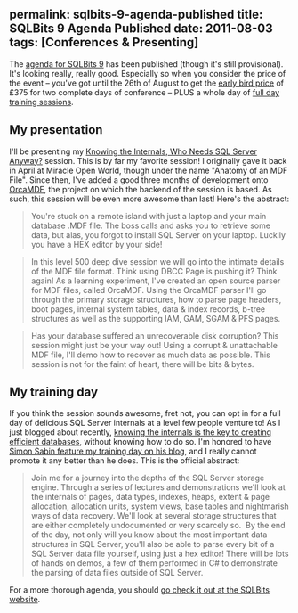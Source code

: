 permalink: sqlbits-9-agenda-published
title: SQLBits 9 Agenda Published
date: 2011-08-03
tags: [Conferences & Presenting]
---
The [agenda for SQLBits 9](http://sqlbits.com/information/Agenda.aspx) has been published (though it's still provisional). It's looking really, really good. Especially so when you consider the price of the event – you've got until the 26th of August to get the [early bird price](http://sqlbits.com/information/Pricing.aspx) of £375 for two complete days of conference – PLUS a whole day of [full day training sessions](http://sqlbits.com/information/TrainingDay.aspx).

<!-- more -->

## My presentation

I'll be presenting my [Knowing the Internals, Who Needs SQL Server Anyway?](http://sqlbits.com/Sessions/Event9/Knowing_the_Internals_Who_Needs_SQL_Server_Anyway_) session. This is by far my favorite session! I originally gave it back in April at Miracle Open World, though under the name "Anatomy of an MDF File". Since then, I've added a good three months of development onto [OrcaMDF](https://github.com/improvedk/OrcaMDF), the project on which the backend of the session is based. As such, this session will be even more awesome than last! Here's the abstract:

> You're stuck on a remote island with just a laptop and your main database .MDF file. The boss calls and asks you to retrieve some data, but alas, you forgot to install SQL Server on your laptop. Luckily you have a HEX editor by your side! 

> In this level 500 deep dive session we will go into the intimate details of the MDF file format. Think using DBCC Page is pushing it? Think again! As a learning experiment, I've created an open source parser for MDF files, called OrcaMDF. Using the OrcaMDF parser I'll go through the primary storage structures, how to parse page headers, boot pages, internal system tables, data & index records, b-tree structures as well as the supporting IAM, GAM, SGAM & PFS pages. 

> Has your database suffered an unrecoverable disk corruption? This session might just be your way out! Using a corrupt & unattachable MDF file, I'll demo how to recover as much data as possible. This session is not for the faint of heart, there will be bits & bytes.

## My training day

If you think the session sounds awesome, fret not, you can opt in for a full day of delicious SQL Server internals at a level few people venture to! As I just blogged about recently, [knowing the internals is the key to creating efficient databases](/how-not-to-reinvent-indexes), without knowing how to do so. I'm honored to have [Simon Sabin feature my training day on his blog](http://sqlblogcasts.com/blogs/simons/archive/2011/07/26/must-attend-training-day-for-anyone-serious-about-sql.aspx), and I really cannot promote it any better than he does. This is the official abstract:

> Join me for a journey into the depths of the SQL Server storage engine. Through a series of lectures and demonstrations we'll look at the internals of pages, data types, indexes, heaps, extent & page allocation, allocation units, system views, base tables and nightmarish ways of data recovery. We'll look at several storage structures that are either completely undocumented or very scarcely so.  By the end of the day, not only will you know about the most important data structures in SQL Server, you'll also be able to parse every bit of a SQL Server data file yourself, using just a hex editor! There will be lots of hands on demos, a few of them performed in C# to demonstrate the parsing of data files outside of SQL Server.

For a more thorough agenda, you should [go check it out at the SQLBits website](http://sqlbits.com/information/Event9/SQL_Server_Storage_Engine_and_MDF_File_Internals/TrainingDetails.aspx).
